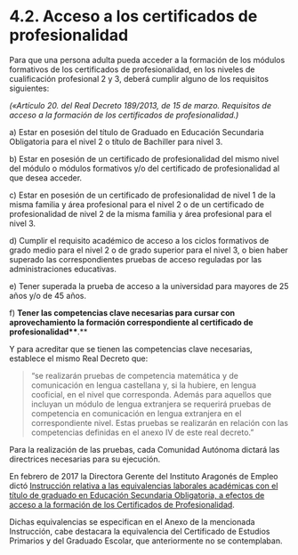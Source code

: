 # 4.2. Acceso a los certificados de profesionalidad

Para que una persona adulta pueda acceder a la formación de los módulos formativos de los certificados de profesionalidad, en los niveles de cualificación profesional 2 y 3, deberá cumplir alguno de los requisitos siguientes:

_\(«Artículo 20. del  Real Decreto 189/2013, de 15 de marzo.  Requisitos de acceso a la formación de los certificados de profesionalidad.\)_

a\) Estar en posesión del título de Graduado en Educación Secundaria Obligatoria para el nivel 2 o título de Bachiller para nivel 3.

b\) Estar en posesión de un certificado de profesionalidad del mismo nivel del módulo o módulos formativos y/o del certificado de profesionalidad al que desea acceder.

c\) Estar en posesión de un certificado de profesionalidad de nivel 1 de la misma familia y área profesional para el nivel 2 o de un certificado de profesionalidad de nivel 2 de la misma familia y área profesional para el nivel 3.

d\) Cumplir el requisito académico de acceso a los ciclos formativos de grado medio para el nivel 2 o de grado superior para el nivel 3, o bien haber superado las correspondientes pruebas de acceso reguladas por las administraciones educativas.

e\) Tener superada la prueba de acceso a la universidad para mayores de 25 años y/o de 45 años.

f\) **Tener las competencias clave necesarias para cursar con aprovechamiento la formación correspondiente al certificado de profesionalidad\*\***.\*\*

Y para acreditar que se tienen las competencias clave necesarias, establece el mismo Real Decreto que:

> “se realizarán pruebas de competencia matemática y de comunicación en lengua castellana y, si la hubiere, en lengua cooficial, en el nivel que corresponda. Además para aquellos que incluyan un módulo de lengua extranjera se requerirá pruebas de competencia en comunicación en lengua extranjera en el correspondiente nivel. Estas pruebas se realizarán en relación con las competencias definidas en el anexo IV de este real decreto.”

Para la realización de las pruebas, cada Comunidad Autónoma dictará las  directrices necesarias para su ejecución.

En febrero de 2017 la Directora Gerente del Instituto Aragonés de Empleo dictó [Instrucción relativa a las equivalencias laborales académicas con el título de graduado en Educación Secundaria Obligatoria, a efectos de acceso a la formación de los Certificados de Profesionalidad](https://github.com/catedu/formacion-de-entrada-en-educacion-de-personas-adultas/blob/master/InstruccionesEquivalencias_2017.pdf).

Dichas equivalencias se especifican en el Anexo de la mencionada Instrucción, cabe destacara la equivalencia del Certificado de Estudios Primarios y del Graduado Escolar, que anteriormente no se contemplaban.


